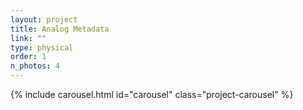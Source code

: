 ```yaml
---
layout: project
title: Analog Metadata
link: ""
type: physical
order: 1
n_photos: 4
---
```


{% include carousel.html id="carousel" class="project-carousel" %}